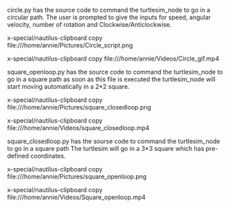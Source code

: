 circle.py has the source code to command the turtlesim_node to go in a circular path.
The user is prompted to give the inputs for speed, angular velocity, number of rotation and Clockwise/Anticlockwise.

x-special/nautilus-clipboard
copy
file:///home/annie/Pictures/Circle_script.png

x-special/nautilus-clipboard
copy
file:///home/annie/Videos/Circle_gif.mp4


square_openloop.py has the source code to command the turtlesim_node to go in a square path
as soon as this file is executed the turtlesim_node will start moving automatically in a 2*2 square.

x-special/nautilus-clipboard
copy
file:///home/annie/Pictures/square_closedloop.png

x-special/nautilus-clipboard
copy
file:///home/annie/Videos/square_closedloop.mp4


square_closedloop.py has the sourse code to command the turtlesim_node to go in a square path
The turtlesim will go in a 3*3 square which has pre-defined coordinates.

x-special/nautilus-clipboard
copy
file:///home/annie/Pictures/square_openloop.png

x-special/nautilus-clipboard
copy
file:///home/annie/Videos/Square_openloop.mp4
